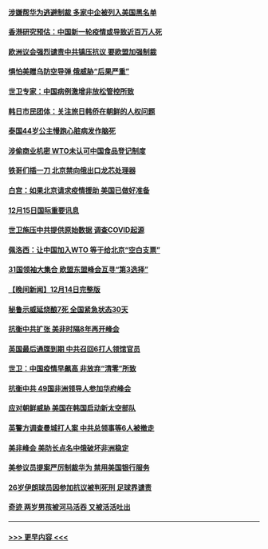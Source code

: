 #### [涉嫌帮华为逃避制裁 多家中企被列入美国黑名单](../pages/prog202/a103599086.md?t=12160901) 
#### [香港研究预估：中国新一轮疫情或导致近百万人死](../pages/prog202/a103599074.md?t=12160901) 
#### [欧洲议会强烈谴责中共镇压抗议 要欧盟加强制裁](../pages/prog202/a103598914.md?t=12160901) 
#### [惧怕美赠乌防空导弹 俄威胁“后果严重”](../pages/prog202/a103599063.md?t=12160901) 
#### [世卫专家：中国病例激增非放松管控所致](../pages/prog202/a103598973.md?t=12160901) 
#### [韩日市民团体：关注旅日韩侨在朝鲜的人权问题](../pages/prog202/a103598980.md?t=12160901) 
#### [泰国44岁公主慢跑心脏病发作脑死](../pages/prog202/a103598900.md?t=12160901) 
#### [涉偷商业机密 WTO未认可中国食品登记制度](../pages/prog202/a103598828.md?t=12160901) 
#### [铁哥们插一刀 北京禁向俄出口龙芯处理器](../pages/prog202/a103598709.md?t=12160901) 
#### [白宫：如果北京请求疫情援助 美国已做好准备](../pages/prog202/a103598705.md?t=12160901) 
#### [12月15日国际重要讯息](../pages/prog202/a103598729.md?t=12160901) 
#### [世卫施压中共提供原始数据 调查COVID起源](../pages/prog202/a103598714.md?t=12160901) 
#### [佩洛西：让中国加入WTO 等于给北京“空白支票”](../pages/prog202/a103598688.md?t=12160901) 
#### [31国领袖大集合 欧盟东盟峰会互寻“第3选择”](../pages/prog202/a103598593.md?t=12160901) 
#### [【晚间新闻】12月14日完整版](../pages/prog202/a103598465.md?t=12160901) 
#### [秘鲁示威延烧酿7死 全国紧急状态30天](../pages/prog202/a103598548.md?t=12160901) 
#### [抗衡中共扩张 美非时隔8年再开峰会](../pages/prog202/a103598333.md?t=12160901) 
#### [英国最后通牒到期 中共召回6打人领馆官员](../pages/prog202/a103598341.md?t=12160901) 
#### [世卫：中国疫情早飙高 非放弃“清零”所致](../pages/prog202/a103598107.md?t=12160901) 
#### [抗衡中共 49国非洲领导人参加华府峰会](../pages/prog202/a103598114.md?t=12160901) 
#### [应对朝鲜威胁 美国在韩国启动新太空部队](../pages/prog202/a103598119.md?t=12160901) 
#### [英警方调查曼城打人案 中共总领事等6人被撤走](../pages/prog202/a103598004.md?t=12160901) 
#### [美非峰会 美防长点名中俄破坏非洲稳定](../pages/prog202/a103597941.md?t=12160901) 
#### [美参议员提案严厉制裁华为 禁用美国银行服务](../pages/prog202/a103597938.md?t=12160901) 
#### [26岁伊朗球员因参加抗议被判死刑 足球界谴责](../pages/prog202/a103597849.md?t=12160901) 
#### [奇迹 两岁男孩被河马活吞 又被活活吐出](../pages/prog202/a103597843.md?t=12160901) 

----
#### [ >>> 更早内容 <<< ](../indexes/prog202-earlier.md)
